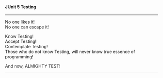 #### JUnit 5 Testing

----

No one likes it!  
No one can escape it!  

Know Testing!  
Accept Testing!  
Contemplate Testing!  
Those who do not know Testing, will never know true essence of programming!  
  
And now, ALMIGHTY TEST!  

----